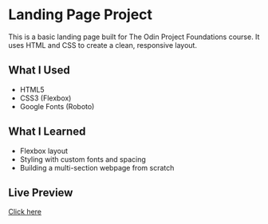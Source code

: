 # Landing Page Project

This is a basic landing page built for The Odin Project Foundations course. It uses HTML and CSS to create a clean, responsive layout.

## What I Used

- HTML5
- CSS3 (Flexbox)
- Google Fonts (Roboto)

## What I Learned

- Flexbox layout
- Styling with custom fonts and spacing
- Building a multi-section webpage from scratch

## Live Preview

 [Click here](https://thandy1.github.io/top-landing-page/)
